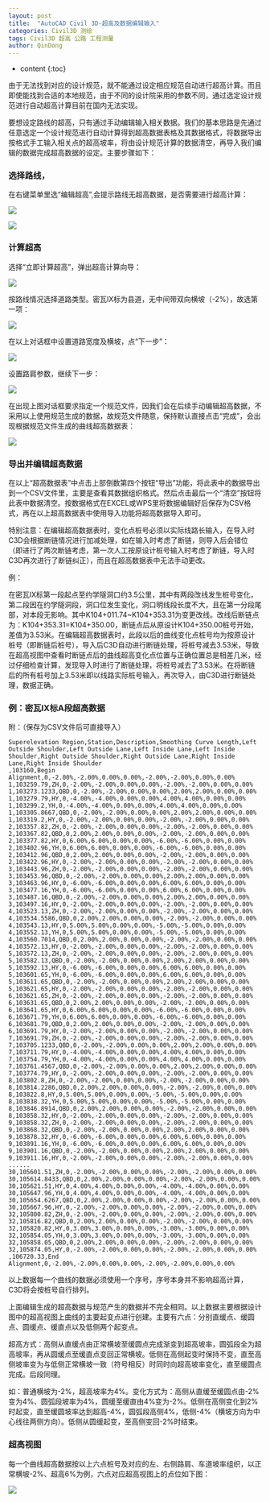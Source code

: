 ```yaml
---
layout: post
title:  "AutoCAD Civil 3D-超高及数据编辑输入"
categories: Civil3D 测绘
tags: Civil3D 超高 公路 工程测量
author: QinDong
---
```

* content
{:toc}

由于无法找到对应的设计规范，就不能通过设定相应规范自动进行超高计算。而且即使能找到合适的本地规范，由于不同的设计院采用的参数不同，通过选定设计规范进行自动超高计算目前在国内无法实现。

要想设定路线的超高，只有通过手动编辑输入相关数据。我们的基本思路是先通过任意选定一个设计规范进行自动计算得到超高数据表格及其数据格式，将数据导出按格式手工输入相关点的超高坡率，将由设计规范计算的数据清空，再导入我们编辑的数据完成超高数据的设定。主要步骤如下：




### 选择路线，

在右键菜单里选“编辑超高”,会提示路线无超高数据，是否需要进行超高计算：

![](/img/2019/20190803-civil3d-superelevation-data-edit-01.png)

![](/img/2019/20190803-civil3d-superelevation-data-edit-02.png)

### 计算超高

选择“立即计算超高”，弹出超高计算向导：

![](/img/2019/20190803-civil3d-superelevation-data-edit-03.png)

按路线情况选择道路类型。密瓦IX标为县道，无中间带双向横坡（-2%），故选第一项：

![](/img/2019/20190803-civil3d-superelevation-data-edit-04.png)

在以上对话框中设置道路宽度及横坡，点“下一步”：

![](/img/2019/20190803-civil3d-superelevation-data-edit-05.png)

设置路肩参数，继续下一步：

![](/img/2019/20190803-civil3d-superelevation-data-edit-06.png)

在出现上图对话框要求指定一个规范文件，因我们会在后续手动编辑超高数据，不采用以上使用规范生成的数据，故规范文件随意，保持默认直接点击“完成”，会出现根据规范文件生成的曲线超高数据表：

![](/img/2019/20190803-civil3d-superelevation-data-edit-07.png)

### 导出并编辑超高数据

在以上“超高数据表”中点击上部倒数第四个按钮“导出”功能，将此表中的数据导出到一个CSV文件里，主要是查看其数据组织格式。然后点击最后一个“清空”按钮将此表中数据清空。按数据格式在EXCEL或WPS里将数据编辑好后保存为CSV格式，再在以上超高数据表中使用导入功能将超高数据导入即可。

特别注意：在编辑超高数据表时，变化点桩号必须以实际线路长输入，在导入时C3D会根据断链情况进行加减处理，如在输入时考虑了断链，则导入后会错位（即进行了两次断链考虑，第一次人工按原设计桩号输入时考虑了断链，导入时C3D再次进行了断链纠正），而且在超高数据表中无法手动更改。

例：

在密瓦IX标第一段起点至约学隧洞口约3.5公里，其中有两段改线发生桩号变化，第二段因在约学隧洞段，洞口位发生变化，洞口明线段长度不大，且在第一分段尾部，对本段无影响。其中K104+011.74~K104+353.31为变更改线。改线后断链点为：K104+353.31=K104+350.00，断链点后从原设计K104+350.00桩号开始，差值为3.53米。在编辑超高数据表时，此段以后的曲线变化点桩号均为按原设计桩号（即断链后桩号），导入后C3D自动进行断链处理，将桩号减去3.53米，导致在超高视图中查看时断链点后的曲线超高变化点位置与正确位置总是相差几米，经过仔细检查计算，发现导入时进行了断链处理，将桩号减去了3.53米。在将断链后的所有桩号加上3.53米即以线路实际桩号输入，再次导入，由C3D进行断链处理，数据正确。

### 例：密瓦IX标A段超高数据

附：（保存为CSV文件后可直接导入）

```
Superelevation Region,Station,Description,Smoothing Curve Length,Left Outside Shoulder,Left Outside Lane,Left Inside Lane,Left Inside Shoulder,Right Outside Shoulder,Right Outside Lane,Right Inside Lane,Right Inside Shoulder
,103160,Begin Alignment,0,-2.00%,-2.00%,0.00%,0.00%,-2.00%,-2.00%,0.00%,0.00%
1,103259.79,ZH,0,-2.00%,-2.00%,0.00%,0.00%,-2.00%,-2.00%,0.00%,0.00%
1,103273.1233,QBD,0,-2.00%,-2.00%,0.00%,0.00%,2.00%,2.00%,0.00%,0.00%
1,103279.79,HY,0,-4.00%,-4.00%,0.00%,0.00%,4.00%,4.00%,0.00%,0.00%
1,103299.2,YH,0,-4.00%,-4.00%,0.00%,0.00%,4.00%,4.00%,0.00%,0.00%
1,103305.8667,QBD,0,-2.00%,-2.00%,0.00%,0.00%,2.00%,2.00%,0.00%,0.00%
1,103319.2,HY,0,-2.00%,-2.00%,0.00%,0.00%,-2.00%,-2.00%,0.00%,0.00%
2,103357.82,ZH,0,-2.00%,-2.00%,0.00%,0.00%,-2.00%,-2.00%,0.00%,0.00%
2,103367.82,QBD,0,2.00%,2.00%,0.00%,0.00%,-2.00%,-2.00%,0.00%,0.00%
2,103377.82,HY,0,6.00%,6.00%,0.00%,0.00%,-6.00%,-6.00%,0.00%,0.00%
2,103402.96,YH,0,6.00%,6.00%,0.00%,0.00%,-6.00%,-6.00%,0.00%,0.00%
2,103412.96,QBD,0,2.00%,2.00%,0.00%,0.00%,-2.00%,-2.00%,0.00%,0.00%
2,103422.96,HY,0,-2.00%,-2.00%,0.00%,0.00%,-2.00%,-2.00%,0.00%,0.00%
3,103443.96,ZH,0,-2.00%,-2.00%,0.00%,0.00%,-2.00%,-2.00%,0.00%,0.00%
3,103453.96,QBD,0,-2.00%,-2.00%,0.00%,0.00%,2.00%,2.00%,0.00%,0.00%
3,103463.96,HY,0,-6.00%,-6.00%,0.00%,0.00%,6.00%,6.00%,0.00%,0.00%
3,103477.16,YH,0,-6.00%,-6.00%,0.00%,0.00%,6.00%,6.00%,0.00%,0.00%
3,103487.16,QBD,0,-2.00%,-2.00%,0.00%,0.00%,2.00%,2.00%,0.00%,0.00%
3,103497.16,HY,0,-2.00%,-2.00%,0.00%,0.00%,-2.00%,-2.00%,0.00%,0.00%
4,103523.13,ZH,0,-2.00%,-2.00%,0.00%,0.00%,-2.00%,-2.00%,0.00%,0.00%
4,103534.5586,QBD,0,2.00%,2.00%,0.00%,0.00%,-2.00%,-2.00%,0.00%,0.00%
4,103543.13,HY,0,5.00%,5.00%,0.00%,0.00%,-5.00%,-5.00%,0.00%,0.00%
4,103552.13,YH,0,5.00%,5.00%,0.00%,0.00%,-5.00%,-5.00%,0.00%,0.00%
4,103560.7014,QBD,0,2.00%,2.00%,0.00%,0.00%,-2.00%,-2.00%,0.00%,0.00%
4,103572.13,HY,0,-2.00%,-2.00%,0.00%,0.00%,-2.00%,-2.00%,0.00%,0.00%
5,103572.13,ZH,0,-2.00%,-2.00%,0.00%,0.00%,-2.00%,-2.00%,0.00%,0.00%
5,103582.13,QBD,0,-2.00%,-2.00%,0.00%,0.00%,2.00%,2.00%,0.00%,0.00%
5,103592.13,HY,0,-6.00%,-6.00%,0.00%,0.00%,6.00%,6.00%,0.00%,0.00%
5,103601.65,YH,0,-6.00%,-6.00%,0.00%,0.00%,6.00%,6.00%,0.00%,0.00%
5,103611.65,QBD,0,-2.00%,-2.00%,0.00%,0.00%,2.00%,2.00%,0.00%,0.00%
5,103621.65,HY,0,-2.00%,-2.00%,0.00%,0.00%,-2.00%,-2.00%,0.00%,0.00%
6,103621.65,ZH,0,-2.00%,-2.00%,0.00%,0.00%,-2.00%,-2.00%,0.00%,0.00%
6,103631.65,QBD,0,2.00%,2.00%,0.00%,0.00%,-2.00%,-2.00%,0.00%,0.00%
6,103641.65,HY,0,6.00%,6.00%,0.00%,0.00%,-6.00%,-6.00%,0.00%,0.00%
6,103671.79,YH,0,6.00%,6.00%,0.00%,0.00%,-6.00%,-6.00%,0.00%,0.00%
6,103681.79,QBD,0,2.00%,2.00%,0.00%,0.00%,-2.00%,-2.00%,0.00%,0.00%
6,103691.79,HY,0,-2.00%,-2.00%,0.00%,0.00%,-2.00%,-2.00%,0.00%,0.00%
7,103691.79,ZH,0,-2.00%,-2.00%,0.00%,0.00%,-2.00%,-2.00%,0.00%,0.00%
7,103705.1233,QBD,0,-2.00%,-2.00%,0.00%,0.00%,2.00%,2.00%,0.00%,0.00%
7,103711.79,HY,0,-4.00%,-4.00%,0.00%,0.00%,4.00%,4.00%,0.00%,0.00%
7,103754.79,YH,0,-4.00%,-4.00%,0.00%,0.00%,4.00%,4.00%,0.00%,0.00%
7,103761.4567,QBD,0,-2.00%,-2.00%,0.00%,0.00%,2.00%,2.00%,0.00%,0.00%
7,103774.79,HY,0,-2.00%,-2.00%,0.00%,0.00%,-2.00%,-2.00%,0.00%,0.00%
8,103802.8,ZH,0,-2.00%,-2.00%,0.00%,0.00%,-2.00%,-2.00%,0.00%,0.00%
8,103814.2286,QBD,0,2.00%,2.00%,0.00%,0.00%,-2.00%,-2.00%,0.00%,0.00%
8,103822.8,HY,0,5.00%,5.00%,0.00%,0.00%,-5.00%,-5.00%,0.00%,0.00%
8,103838.32,YH,0,5.00%,5.00%,0.00%,0.00%,-5.00%,-5.00%,0.00%,0.00%
8,103846.8914,QBD,0,2.00%,2.00%,0.00%,0.00%,-2.00%,-2.00%,0.00%,0.00%
8,103858.32,HY,0,-2.00%,-2.00%,0.00%,0.00%,-2.00%,-2.00%,0.00%,0.00%
9,103858.32,ZH,0,-2.00%,-2.00%,0.00%,0.00%,-2.00%,-2.00%,0.00%,0.00%
9,103868.32,QBD,0,-2.00%,-2.00%,0.00%,0.00%,2.00%,2.00%,0.00%,0.00%
9,103878.32,HY,0,-6.00%,-6.00%,0.00%,0.00%,6.00%,6.00%,0.00%,0.00%
9,103891.16,YH,0,-6.00%,-6.00%,0.00%,0.00%,6.00%,6.00%,0.00%,0.00%
9,103901.16,QBD,0,-2.00%,-2.00%,0.00%,0.00%,2.00%,2.00%,0.00%,0.00%
9,103911.16,HY,0,-2.00%,-2.00%,0.00%,0.00%,-2.00%,-2.00%,0.00%,0.00%
......
30,105601.51,ZH,0,-2.00%,-2.00%,0.00%,0.00%,-2.00%,-2.00%,0.00%,0.00%
30,105614.8433,QBD,0,2.00%,2.00%,0.00%,0.00%,-2.00%,-2.00%,0.00%,0.00%
30,105621.51,HY,0,4.00%,4.00%,0.00%,0.00%,-4.00%,-4.00%,0.00%,0.00%
30,105647.96,YH,0,4.00%,4.00%,0.00%,0.00%,-4.00%,-4.00%,0.00%,0.00%
30,105654.6267,QBD,0,2.00%,2.00%,0.00%,0.00%,-2.00%,-2.00%,0.00%,0.00%
30,105667.96,HY,0,-2.00%,-2.00%,0.00%,0.00%,-2.00%,-2.00%,0.00%,0.00%
32,105800.82,ZH,0,-2.00%,-2.00%,0.00%,0.00%,-2.00%,-2.00%,0.00%,0.00%
32,105816.82,QBD,0,2.00%,2.00%,0.00%,0.00%,-2.00%,-2.00%,0.00%,0.00%
32,105820.82,HY,0,3.00%,3.00%,0.00%,0.00%,-3.00%,-3.00%,0.00%,0.00%
32,105854.05,YH,0,3.00%,3.00%,0.00%,0.00%,-3.00%,-3.00%,0.00%,0.00%
32,105858.05,QBD,0,2.00%,2.00%,0.00%,0.00%,-2.00%,-2.00%,0.00%,0.00%
32,105874.05,HY,0,-2.00%,-2.00%,0.00%,0.00%,-2.00%,-2.00%,0.00%,0.00%
,106720.33,End Alignment,0,-2.00%,-2.00%,0.00%,0.00%,-2.00%,-2.00%,0.00%,0.00%
```

以上数据每一个曲线的数据必须使用一个序号，序号本身并不影响超高计算，C3D将会按桩号自行排列。

上面编辑生成的超高数据与规范产生的数据并不完全相同。以上数据主要根据设计图中的超高视图上曲线的主要起变点进行创建。主要有六点：分别直缓点、缓圆点、圆缓点、缓直点以及低侧两个起变点。

超高方式：高侧从直缓点由正常横坡至缓圆点完成渐变到超高坡率，圆弧段全为超高坡率，再从圆缓点至缓直点变回正常横坡。低侧在高侧起变时保持不变，直至高侧坡率变为与低侧正常横坡一致（符号相反）时同时向超高坡率变化，直至缓圆点完成。后段同理。

如：普通横坡为-2%，超高坡率为4%。变化方式为：高侧从直缓至缓圆点由-2%变为4%、圆弧段坡率为4%，圆缓至缓直由4%变为-2%。低侧在高侧变化到2%时起变，直至缓圆坡率达到超高-4%，圆弧段高侧4%，低侧-4%（横坡方向为中心线往两侧方向）。低侧从圆缓起变，至高侧变回-2%时结束。

### 超高视图

每一个曲线超高数据按以上六点桩号及对应的左、右侧路肩、车道坡率组织，以正常横坡-2%、超高6%为例，六点对应超高视图上的点位如下图：

![](/img/2019/20190803-civil3d-superelevation-data-edit-08.png)
